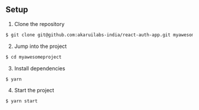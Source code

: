 ## Setup

1. Clone the repository
```bash
$ git clone git@github.com:akaruilabs-india/react-auth-app.git myawesomeproject
```

2. Jump into the project
```bash
$ cd myawesomeproject
```

3. Install dependencies
```bash
$ yarn
```

4. Start the project
```bash
$ yarn start
```